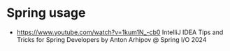# Spring usage

- https://www.youtube.com/watch?v=1kum1N_-cb0  IntelliJ IDEA Tips and Tricks for Spring Developers by Anton Arhipov @ Spring I/O 2024 